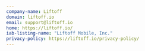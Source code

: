 ```yaml
---
company-name: Liftoff
domain: liftoff.io
email: support@liftoff.io
home: https://liftoff.io/
iab-listing-name: "Liftoff Mobile, Inc."
privacy-policy: https://liftoff.io/privacy-policy/
---
```





